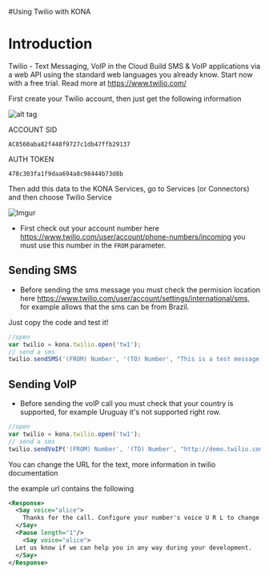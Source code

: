 
#Using Twilio with KONA

# Introduction

Twilio - Text Messaging, VoIP in the Cloud
Build SMS & VoIP applications via a web API using the standard web languages you already know. Start now with a free trial.
Read more at https://www.twilio.com/

First create your Twilio account, then just get the following information

![alt tag](http://i.imgur.com/TLlmD9o.png)

ACCOUNT SID
```
AC8560aba82f448f9727c1db47ffb29137
```

AUTH TOKEN
```
478c303fa1f9daa694a8c98444b73d8b
```

Then add this data to the KONA Services, go to Services (or Connectors) and then choose Twilio Service

![Imgur](http://i.imgur.com/kSSpz4pl.png)

- First check out your account number here https://www.twilio.com/user/account/phone-numbers/incoming you must use this number in the ```FROM``` parameter.

## Sending SMS

- Before sending the sms message you must check the permision location here https://www.twilio.com/user/account/settings/international/sms, for example allows that the sms can be from Brazil.

Just copy the code and test it!

```js
//open 
var twilio = kona.twilio.open('tw1');
// send a sms
twilio.sendSMS('(FROM) Number', '(TO) Number', "This is a test message!");
```

## Sending VoIP

- Before sending the voIP call you must check that your country is supported, for example Uruguay it's not supported right row.

```js
//open 
var twilio = kona.twilio.open('tw1');
// send a sms
twilio.sendVoIP('(FROM) Number', '(TO) Number', "http://demo.twilio.com/welcome/voice/");
```

You can change the URL for the text, more information in twilio documentation

the example url contains the following 

```xml
<Response>
  <Say voice="alice">
    Thanks for the call. Configure your number's voice U R L to change this message.
  </Say>
  <Pause length="1"/>
    <Say voice="alice">
  Let us know if we can help you in any way during your development.
  </Say>
</Response>
```
